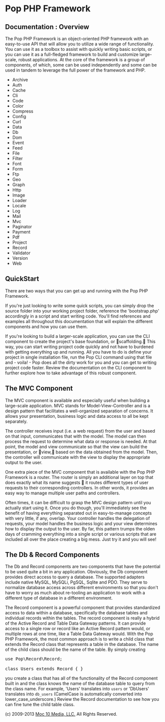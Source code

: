 Pop PHP Framework
=================

Documentation : Overview
------------------------

The Pop PHP Framework is an object-oriented PHP framework with an easy-to-use API that will allow you to utilize a wide range of functionality. You can use it as a toolbox to assist with quickly writing basic scripts, or you can use it as a full-fledged framework to build and customize large-scale, robust applications. At the core of the framework is a group of components, of which, some can be used independently and some can be used in tandem to leverage the full power of the framework and PHP.

* Archive
* Auth
* Cache
* Cli
* Code
* Color
* Compress
* Config
* Curl
* Data
* Db
* Dom
* Event
* Feed
* File
* Filter
* Font
* Form
* Ftp
* Geo
* Graph
* Http
* Image
* Loader
* Locale
* Log
* Mail
* Mvc
* Paginator
* Payment
* Pdf
* Project
* Record
* Validator
* Version
* Web

QuickStart
----------

There are two ways that you can get up and running with the Pop PHP Framework.

If you're just looking to write some quick scripts, you can simply drop the source folder into your working project folder, reference the 'bootstrap.php' accordingly in a script and start writing code. You'll find references and examples all throughout this documentation that will explain the different components and how you can use them.

If you're looking to build a larger-scale application, you can use the CLI component to create the project's base foundation, or scaffolding. This way, you can start writing project code quickly and not have to burdened with getting everything up and running. All you have to do is define your project in single installation file, run the Pop CLI command using that file and - voila! - Pop does all the dirty work for you and you can get to writing project code faster. Review the documentation on the CLI component to further explore how to take advantage of this robust component.

The MVC Component
-----------------

The MVC component is available and especially useful when building a large-scale application. MVC stands for Model-View-Controller and is a design pattern that facilitates a well-organized separation of concerns. It allows your presentation, business logic and data access to all be kept separately.

The controller receives input (i.e. a web request) from the user and based on that input, communicates that with the model. The model can then process the request to determine what data or response is needed. At that point, the model and view communicate so that the view can build the presentation, or view, based on the data obtained from the model. Then, the controller will communicate with the view to display the appropriate output to the user.

One extra piece of the MVC component that is available with the Pop PHP Framework is a router. The router is simply an additional layer on top that does exactly what its name suggests  it routes different types of user requests to their corresponding controllers. In other words, it provides an easy way to manage multiple user paths and controllers.

Often times, it can be difficult to grasp the MVC design pattern until you actually start using it. Once you do though, you'll immediately see the benefit of having everything separated out in easy-to-manage concepts with very little, if any, overlap. Your controller handles the delegation of requests, your model handles the business logic and your view determines how to display the output to the user. By far, this pattern trumps the olden days of cramming everything into a single script or various scripts that are included all over the place creating a big mess. Just try it and you will see!

The Db & Record Components
--------------------------

The Db and Record components are two components that have the potential to be used quite a bit in any application. Obviously, the Db component provides direct access to query a database. The supported adapters include native MySQL, MySQLi, PgSQL, Sqlite and PDO. They serve to normalize database access across different environments so that you don't have to worry as much about re-tooling an application to work with a different type of database in a different environment.

The Record component is a powerful component that provides standardized access to data within a database, specifically the database tables and individual records within the tables. The record component is really a hybrid of the Active Record and Table Data Gateway patterns. It can provide access to a single row or record like an Active Record pattern would, or multiple rows at one time, like a Table Data Gateway would. With the Pop PHP Framework, the most common approach is to write a child class that extends the Record class that represents a table in the database. The name of the child class should be the name of the table. By simply creating

<pre>
use Pop\Record\Record;

class Users extends Record { }
</pre>

you create a class that has all of the functionality of the Record component built in and the class knows the name of the database table to query from the class name. For example,  'Users' translates into `users` or 'DbUsers' translates into `db_users` (CamelCase is automatically converted into lower_case_underscore.) Review the Record documentation to see how you can fine tune the child table class.

(c) 2009-2013 [Moc 10 Media, LLC.](http://www.moc10media.com) All Rights Reserved.
